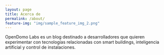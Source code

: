```yaml
---
layout: page
title: Acerca de
permalink: /about/
feature-img: "img/sample_feature_img_2.png"
---
```


OpenDomo Labs es un blog destinado a desarrolladores que quieren experimentar con tecnologías relacionadas con smart buildings, inteligencia artificial y control de instalaciones.
